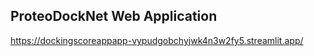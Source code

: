 ## ProteoDockNet Web Application
 https://dockingscoreappapp-vypudgobchyjwk4n3w2fy5.streamlit.app/
 

